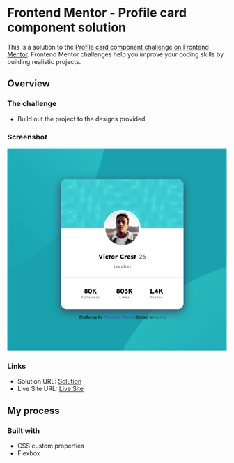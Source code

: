 # Frontend Mentor - Profile card component solution

This is a solution to the [Profile card component challenge on Frontend Mentor](https://www.frontendmentor.io/challenges/profile-card-component-cfArpWshJ). Frontend Mentor challenges help you improve your coding skills by building realistic projects. 

## Overview

### The challenge

- Build out the project to the designs provided

### Screenshot

![](images/screenshot.png)


### Links

- Solution URL: [Solution](https://your-solution-url.com)
- Live Site URL: [Live Site](https://your-live-site-url.com)

## My process

### Built with

- CSS custom properties
- Flexbox


